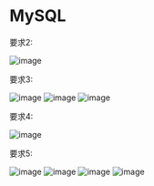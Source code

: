 # MySQL

要求2:

![image](https://github.com/zhizhidory/wehelpbootcamp/blob/main/week-5/week5-2.png)

要求3:

![image](https://github.com/zhizhidory/wehelpbootcamp/blob/main/week-5/week5-3.1-3.2.png)
![image](https://github.com/zhizhidory/wehelpbootcamp/blob/main/week-5/week5-3.3-3.5.png)
![image](https://github.com/zhizhidory/wehelpbootcamp/blob/main/week-5/week5-3.6-3.7.png)

要求4:

![image](https://github.com/zhizhidory/wehelpbootcamp/blob/main/week-5/week5-4.png)

要求5:

![image](https://github.com/zhizhidory/wehelpbootcamp/blob/main/week-5/week5-5.1.png)
![image](https://github.com/zhizhidory/wehelpbootcamp/blob/main/week-5/week5-5.2.png)
![image](https://github.com/zhizhidory/wehelpbootcamp/blob/main/week-5/week5-5.3.png)
![image](https://github.com/zhizhidory/wehelpbootcamp/blob/main/week-5/week5-5.4.png)
